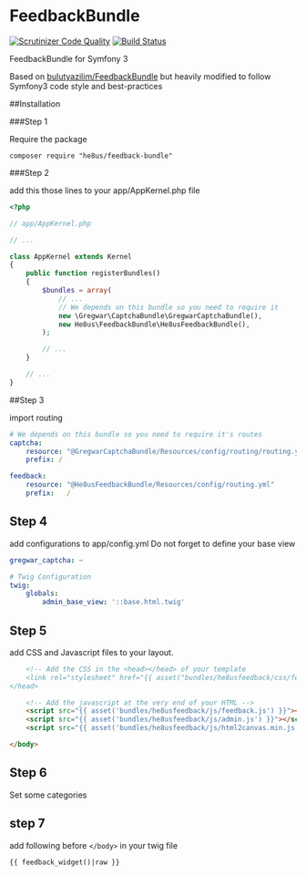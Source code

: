 FeedbackBundle
==============

[![Scrutinizer Code Quality](https://scrutinizer-ci.com/g/he8us/FeedbackBundle/badges/quality-score.png?b=master)](https://scrutinizer-ci.com/g/he8us/FeedbackBundle/?branch=master) [![Build Status](https://scrutinizer-ci.com/g/he8us/FeedbackBundle/badges/build.png?b=master)](https://scrutinizer-ci.com/g/he8us/FeedbackBundle/build-status/master) 

FeedbackBundle for Symfony 3

Based on [bulutyazilim/FeedbackBundle](https://github.com/bulutyazilim/FeedbackBundle) but heavily modified to follow Symfony3 code style and best-practices

##Installation

###Step 1

Require the package
```
composer require "he8us/feedback-bundle"
```


###Step 2

add this those lines to your app/AppKernel.php file

```php
<?php

// app/AppKernel.php

// ...

class AppKernel extends Kernel
{
    public function registerBundles()
    {
        $bundles = array(
            // ...
            // We depends on this bundle so you need to require it
            new \Gregwar\CaptchaBundle\GregwarCaptchaBundle(),
            new He8us\FeedbackBundle\He8usFeedbackBundle(),
        );

        // ...
    }

    // ...
}
```

##Step 3

import routing 

```yml
# We depends on this bundle so you need to require it's routes
captcha:
    resource: "@GregwarCaptchaBundle/Resources/config/routing/routing.yml"
    prefix: /

feedback:
    resource: "@He8usFeedbackBundle/Resources/config/routing.yml"
    prefix:   /
```

## Step 4

add configurations to app/config.yml
Do not forget to define your base view

```yml
gregwar_captcha: ~

# Twig Configuration    
twig:
    globals:
        admin_base_view: '::base.html.twig'
```

## Step 5

add CSS and Javascript files to your layout.

```html
    <!-- Add the CSS in the <head></head> of your template
    <link rel="stylesheet" href="{{ asset("bundles/he8usfeedback/css/feedback.css") }}"/>
</head>
```

```html
    <!-- Add the javascript at the very end of your HTML -->
    <script src="{{ asset('bundles/he8usfeedback/js/feedback.js') }}"></script>
    <script src="{{ asset('bundles/he8usfeedback/js/admin.js') }}"></script>
    <script src="{{ asset('bundles/he8usfeedback/js/html2canvas.min.js') }}"></script>

</body>
```

## Step 6

Set some categories 

## step 7

add following before `</body>` in your twig file
```html
{{ feedback_widget()|raw }}
```
